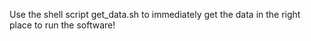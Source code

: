Use the shell script get_data.sh to immediately get the data in the right place
to run the software!
